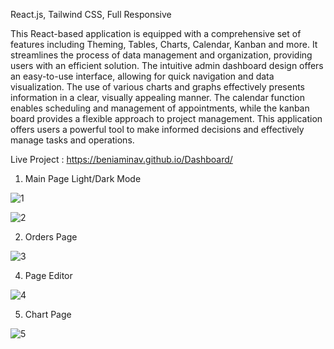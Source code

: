React.js, Tailwind CSS, Full Responsive

This React-based application is equipped with a comprehensive set of features including Theming, Tables, Charts, Calendar, Kanban and more. It streamlines the process of data management and organization, providing users with an efficient solution. The intuitive admin dashboard design offers an easy-to-use interface, allowing for quick navigation and data visualization. The use of various charts and graphs effectively presents information in a clear, visually appealing manner. The calendar function enables scheduling and management of appointments, while the kanban board provides a flexible approach to project management. This application offers users a powerful tool to make informed decisions and effectively manage tasks and operations.

Live Project : https://beniaminav.github.io/Dashboard/

1. Main Page Light/Dark Mode

![1](https://user-images.githubusercontent.com/57075208/220954942-e1b53765-de1f-4edf-a2c8-12c365614b09.png)

![2](https://user-images.githubusercontent.com/57075208/220954991-a35060b3-a7c1-4ffa-833f-4fb1a5ac9f87.png)

2. Orders Page

![3](https://user-images.githubusercontent.com/57075208/220955063-f4dee4e6-d13f-4494-9349-c55175674717.png)

4. Page Editor

![4](https://user-images.githubusercontent.com/57075208/220955338-e8739514-cbfa-4ebc-96f6-992cf98b3b6c.png)

5. Chart Page

![5](https://user-images.githubusercontent.com/57075208/220955445-0b32307d-4d46-4de2-b4c3-c258096c814f.png)



